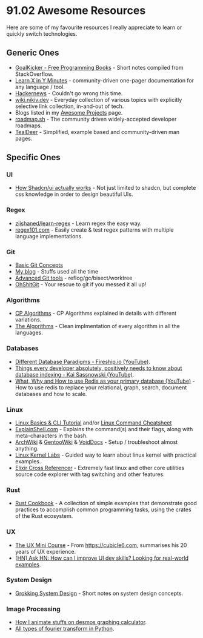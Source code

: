# 91.02 Awesome Resources

Here are some of my favourite resources I really appreciate to learn or quickly switch technologies.


## Generic Ones

* [GoalKicker - Free Programming Books](https://goalkicker.com) - Short notes compiled from StackOverflow.
* [Learn X in Y Minutes](http://learnxinyminutes.com) - community-driven one-pager documentation for any language / tool.
* [Hackernews](https://news.ycombinator.com/) - Couldn't go wrong this time.
* [wiki.nikiv.dev](https://wiki.nikiv.dev/) - Everyday collection of various topics with explicitly selective link collection, in-and-out of tech.
* Blogs listed in my [Awesome Projects](/notes/90-99--Miscellaneous/91--Curation/91.03-Awesome-Projects.html#blogs) page.
* [roadmap.sh](https://roadmap.sh) - The community driven widely-accepted developer roadmaps.
* [TealDeer](https://github.com/dbrgn/tealdeer) - Simplified, example based and community-driven man pages.


## Specific Ones

### UI

* [How Shadcn/ui actually works](https://www.youtube.com/watch?v=AqmMx_JidGo) - Not just limited to shadcn, but complete
  css knowledge in order to design beautiful UIs.

### Regex

* [ziishaned/learn-regex](https://github.com/ziishaned/learn-regex) - Learn regex the easy way.
* [regex101.com](https://regex101.com) - Easily create & test regex patterns with multiple language implementations.

### Git

* [Basic Git Concepts](https://opensource.com/article/22/11/git-concepts)
* [My blog](/blogs/git) - Stuffs used all the time
* [Advanced Git tools](https://opensource.com/article/22/11/git-tools) - reflog/gc/bisect/worktree
* [OhShitGit](https://ohshitgit.com) - Your rescue to git if you messed it all up!

### Algorithms

* [CP Algorithms](https://cp-algorithms.com) - CP Algorithms explained in details with different variations.
* [The Algorithms](https://the-algorithms.com) - Clean implmentation of every algorithm in all the languages.

### Databases

* [Different Database Paradigms - Fireship.io (YouTube)](https://www.youtube.com/watch?v=W2Z7fbCLSTw).
* [Things every developer absolutely, positively needs to know about database indexing - Kai Sassnowski (YouTube)](https://www.youtube.com/watch?v=HubezKbFL7E).
* [What, Why and How to use Redis as your primary database (YouTube)](https://www.youtube.com/watch?v=OqCK95AS-YE) - How to use redis to replace your relational, graph, search, document databases and how to scale.

### Linux

* [Linux Basics & CLI Tutorial](https://www.freecodecamp.org/news/linux-command-line-tutorial) and/or [Linux Command Cheatsheet](https://www.codelivly.com/mastering-linux-the-top-commands-every-server-administrator-should-know)
* [ExplainShell.com](https://www.explainshell.com) - Explains the command(s) and their flags, along with meta-characters in the bash.
* [ArchWiki](https://wiki.archlinux.org) & [GentooWiki](https://wiki.gentoo.org/wiki/Main_Page) & [VoidDocs](https://docs.voidlinux.org) - Setup / troubleshoot almost anything.
* [Linux Kernel Labs](https://linux-kernel-labs.github.io/refs/heads/master/lectures/intro.html) - Guided way to learn about linux kernel with practical examples.
* [Elixir Cross Referencer](https://elixir.bootlin.com) - Extremely fast linux and other core utilities source code explorer with tag switching and other features.

### Rust

* [Rust Cookbook](https://rust-lang-nursery.github.io/rust-cookbook/intro.html) - A collection of simple examples that demonstrate good practices to accomplish common programming tasks, using the crates of the Rust ecosystem.

### UX

* [The UX Mini Course](https://the-ux-mini-course.com) - From https://cubicle6.com, summarises his 20 years of UX experience.
* [[HN]	Ask HN: How can I improve UI dev skills? Looking for real-world examples](https://news.ycombinator.com/item?id=41569141).

### System Design

* [Grokking System Design](https://github.com/Jeevan-kumar-Raj/Grokking-System-Design) - Short notes on system design concepts.

### Image Processing

* [How I animate stuffs on desmos graphing calculator](https://youtu.be/BQvBq3K50u8).
* [All types of fourier transform in Python](https://www.youtube.com/watch?v=GKsCWivmlHg).
